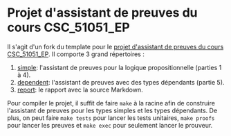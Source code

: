 # Projet d'assistant de preuves du cours CSC_51051_EP

Il s'agit d'un fork du template pour le [projet d'assistant de preuves du cours CSC_51051_EP](https://www.lix.polytechnique.fr/Labo/Samuel.Mimram/teaching/INF551/TD/4.prover.html). Il comporte 3 grand répertoires :

1. [simple](simple/): l'assistant de preuves pour la logique propositionnelle (parties 1 à 4).
2. [dependent](dependent/): l'assistant de preuves avec des types dépendants (partie 5).
3. [report](report/): le rapport avec la source Markdown.

Pour compiler le projet, il suffit de faire ```make``` à la racine afin de construire l'assistant de preuves pour les types simples et les types dépendants. De plus, on peut faire ```make tests``` pour lancer les tests unitaires, ```make proofs``` pour lancer les preuves et ```make exec``` pour seulement lancer le prouveur.
